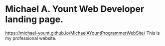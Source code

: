 # Michael A. Yount Web Developer landing page.


https://michael-yount.github.io/MichaelAYountProgrammerWebSite/
This is my professional website.
